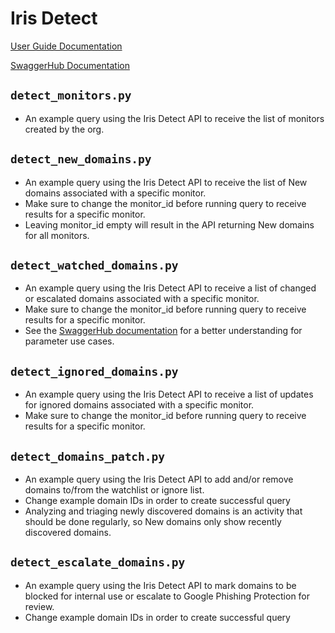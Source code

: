 # Iris Detect

[User Guide Documentation](https://www.domaintools.com/wp-content/uploads/DomainTools_Iris_Detect_User_Guide.pdf)

[SwaggerHub Documentation](https://app.swaggerhub.com/apis-docs/DomainToolsLLC/DomainTools_APIs/1.1#/)

## `detect_monitors.py`

- An example query using the Iris Detect API to receive the list of monitors created by the org.

## `detect_new_domains.py`

- An example query using the Iris Detect API to receive the list of New domains associated with a specific monitor.
- Make sure to change the monitor_id before running query to receive results for a specific monitor.
- Leaving monitor_id empty will result in the API returning New domains for all monitors.

## `detect_watched_domains.py`

- An example query using the Iris Detect API to receive a list of changed or escalated domains associated with a specific monitor.
- Make sure to change the monitor_id before running query to receive results for a specific monitor.
- See the [SwaggerHub documentation](https://app.swaggerhub.com/apis-docs/DomainToolsLLC/DomainTools_APIs/1.1#/Iris%20Detect/get_v1_iris_detect_domains_watched_) for a better understanding for parameter use cases.

## `detect_ignored_domains.py`

- An example query using the Iris Detect API to receive a list of updates for ignored domains associated with a specific monitor.
- Make sure to change the monitor_id before running query to receive results for a specific monitor.

## `detect_domains_patch.py`

- An example query using the Iris Detect API to add and/or remove domains to/from the watchlist or ignore list.
- Change example domain IDs in order to create successful query
- Analyzing and triaging newly discovered domains is an activity that should be done regularly, so New domains only show recently discovered domains.

## `detect_escalate_domains.py`

- An example query using the Iris Detect API to mark domains to be blocked for internal use or escalate to Google Phishing Protection for review.
- Change example domain IDs in order to create successful query
